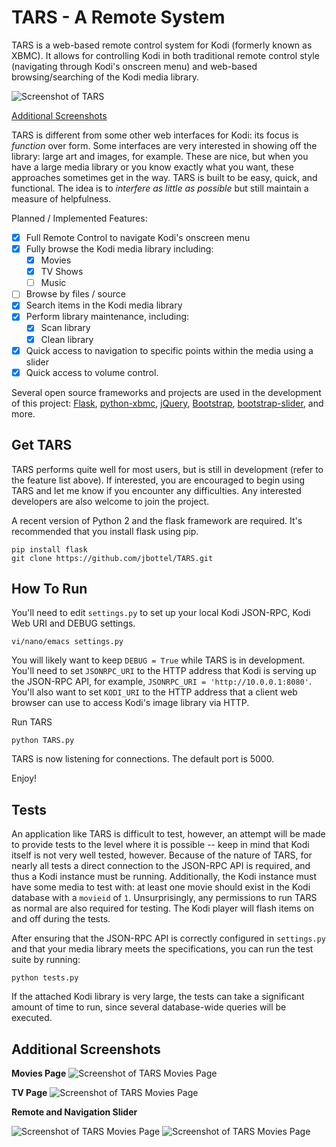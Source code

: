 TARS - A Remote System
======================
TARS is a web-based remote control system for Kodi (formerly known as XBMC). It allows for controlling Kodi in both traditional remote control style (navigating through Kodi's onscreen menu) and web-based browsing/searching of the Kodi media library. 

![Screenshot of TARS](http://jbottel.github.io/TARS/img/front-page-with-remote.png)

[Additional Screenshots](#additional-screenshots)

TARS is different from some other web interfaces for Kodi: its focus is _function_ over form. Some interfaces are very interested in showing off the library: large art and images, for example. These are nice, but when you have a large media library or you know exactly what you want, these approaches sometimes get in the way. TARS is built to be easy, quick, and functional. The idea is to _interfere as little as possible_ but still maintain a measure of helpfulness. 

Planned / Implemented Features:
- [x] Full Remote Control to navigate Kodi's onscreen menu
- [x] Fully browse the Kodi media library including:
  - [x] Movies
  - [x] TV Shows
  - [ ] Music
- [ ] Browse by files / source
- [x] Search items in the Kodi media library
- [x] Perform library maintenance, including:
  - [x] Scan library
  - [x] Clean library
- [x] Quick access to navigation to specific points within the media using a slider
- [x] Quick access to volume control.

Several open source frameworks and projects are used in the development of this project: [Flask](http://flask.pocoo.org/), [python-xbmc](https://github.com/jcsaaddupuy/python-xbmc), [jQuery](http://jquery.com/), [Bootstrap](http://getbootstrap.com/), [bootstrap-slider](https://github.com/seiyria/bootstrap-slider), and more.

Get TARS
--------------
TARS performs quite well for most users, but is still in development (refer to the feature list above). If interested, you are encouraged to begin using TARS and let me know if you encounter any difficulties. Any interested developers are also welcome to join the project.

A recent version of Python 2 and the flask framework are required. It's recommended that you install flask using pip.
```
pip install flask
git clone https://github.com/jbottel/TARS.git
```

How To Run
----------
You'll need to edit `settings.py` to set up your local Kodi JSON-RPC, Kodi Web URI and DEBUG settings.
```
vi/nano/emacs settings.py 
```

You will likely want to keep `DEBUG = True` while TARS is in development. You'll need to set `JSONRPC_URI` to the HTTP address that Kodi is serving up the JSON-RPC API, for example, `JSONRPC_URI = 'http://10.0.0.1:8080'`. You'll also want to set `KODI_URI` to the HTTP address that a client web browser can use to access Kodi's image library via HTTP.

Run TARS
```
python TARS.py
```

TARS is now listening for connections. The default port is 5000.

Enjoy!


Tests
----------
An application like TARS is difficult to test, however, an attempt will be made to provide tests to the level where it is possible -- keep in mind that Kodi itself is not very well tested, however. Because of the nature of TARS, for nearly all tests a direct connection to the JSON-RPC API is required, and thus a Kodi instance must be running. Additionally, the Kodi instance must have some media to test with: at least one movie should exist in the Kodi database with a `movieid` of `1`. Unsurprisingly, any permissions to run TARS as normal are also required for testing. The Kodi player will flash items on and off during the tests. 

After ensuring that the JSON-RPC API is correctly configured in `settings.py` and that your media library meets the specifications, you can run the test suite by running:
```
python tests.py
```

If the attached Kodi library is very large, the tests can take a significant amount of time to run, since several database-wide queries will be executed.


Additional Screenshots
----------
**Movies Page**
![Screenshot of TARS Movies Page](http://jbottel.github.io/TARS/img/movies-page.png)

**TV Page**
![Screenshot of TARS Movies Page](http://jbottel.github.io/TARS/img/tv-page.png)

**Remote and Navigation Slider**

![Screenshot of TARS Movies Page](http://jbottel.github.io/TARS/img/remote.gif)
![Screenshot of TARS Movies Page](http://jbottel.github.io/TARS/img/select.gif)
